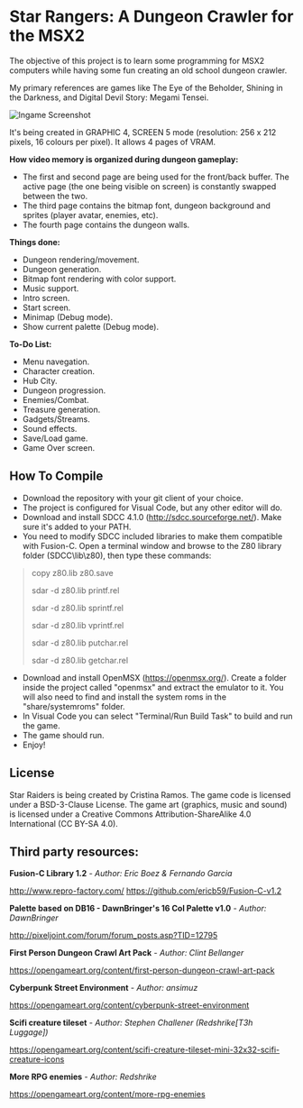 # Star Rangers: A Dungeon Crawler for the MSX2

The objective of this project is to learn some programming for MSX2 computers while having some fun creating an old school dungeon crawler.

My primary references are games like The Eye of the Beholder, Shining in the Darkness, and Digital Devil Story: Megami Tensei.

![Ingame Screenshot](https://pbs.twimg.com/media/E9gUsnaXoAAozWR?format=jpg&name=small)

It's being created in GRAPHIC 4, SCREEN 5 mode (resolution: 256 x 212 pixels, 16 colours per pixel). It allows 4 pages of VRAM.

**How video memory is organized during dungeon gameplay:**
* The first and second page are being used for the front/back buffer. The active page (the one being visible on screen) is constantly swapped between the two.
* The third page contains the bitmap font, dungeon background and sprites (player avatar, enemies, etc).
* The fourth page contains the dungeon walls.

**Things done:**
* Dungeon rendering/movement.
* Dungeon generation.
* Bitmap font rendering with color support.
* Music support.
* Intro screen.
* Start screen.
* Minimap (Debug mode).
* Show current palette (Debug mode).

**To-Do List:**
* Menu navegation.
* Character creation.
* Hub City.
* Dungeon progression.
* Enemies/Combat.
* Treasure generation.
* Gadgets/Streams.
* Sound effects.
* Save/Load game.
* Game Over screen.

## How To Compile

* Download the repository with your git client of your choice.
* The project is configured for Visual Code, but any other editor will do.
* Download and install SDCC 4.1.0 (http://sdcc.sourceforge.net/). Make sure it's added to your PATH. 
* You need to modify SDCC included libraries to make them compatible with Fusion-C. Open a terminal window and browse to the Z80 library folder (SDCC\lib\z80), then type these commands:
> copy z80.lib z80.save
> 
> sdar -d z80.lib printf.rel
> 
> sdar -d z80.lib sprintf.rel
> 
> sdar -d z80.lib vprintf.rel
> 
> sdar -d z80.lib putchar.rel
> 
> sdar -d z80.lib getchar.rel
* Download and install OpenMSX (https://openmsx.org/). Create a folder inside the project called "openmsx" and extract the emulator to it. You will also need to find and install the system roms in the "share/systemroms" folder.
* In Visual Code you can select "Terminal/Run Build Task" to build and run the game.
* The game should run.
* Enjoy!

## License

Star Raiders is being created by Cristina Ramos.
The game code is licensed under a BSD-3-Clause License.
The game art (graphics, music and sound) is licensed under a Creative Commons Attribution-ShareAlike 4.0 International (CC BY-SA 4.0).

## Third party resources:
**Fusion-C Library 1.2**
*- Author: Eric Boez & Fernando Garcia*

http://www.repro-factory.com/
https://github.com/ericb59/Fusion-C-v1.2

**Palette based on DB16 - DawnBringer's 16 Col Palette v1.0**
*- Author: DawnBringer*

http://pixeljoint.com/forum/forum_posts.asp?TID=12795

**First Person Dungeon Crawl Art Pack**
*- Author: Clint Bellanger*

https://opengameart.org/content/first-person-dungeon-crawl-art-pack

**Cyberpunk Street Environment**
*- Author: ansimuz*

https://opengameart.org/content/cyberpunk-street-environment

**Scifi creature tileset**
*- Author: Stephen Challener (Redshrike[T3h Luggage])*

https://opengameart.org/content/scifi-creature-tileset-mini-32x32-scifi-creature-icons

**More RPG enemies**
*- Author: Redshrike*

https://opengameart.org/content/more-rpg-enemies
